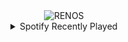 <div align="center">
<picture>
    <source media="(prefers-color-scheme: dark)" srcset="https://i.ibb.co/fMtrb6f/output-gif.gif">
    <source media="(prefers-color-scheme: light)" srcset="https://i.ibb.co/fMtrb6f/output-gif.gif">
    <img alt="RENOS" src="https://i.ibb.co/fMtrb6f/output-gif.gif">
</picture>
<details>
<summary>Spotify Recently Played</summary>
<img src="https://spotify-recently-played-readme.vercel.app/api?user=31d6d6zerc5ct6kck32na2ozsqf4&unique=1&width=400" alt="Spotify" />
</details>
</div>

<!-- Image deletion URL: https://ibb.co/2qPcwVx/88583c7ef6d2dd456c87c4afaddf7ec6 -->